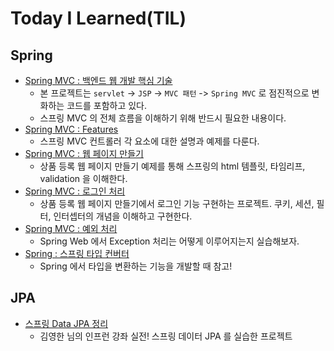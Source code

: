 # Today I Learned(TIL)

## Spring

* [Spring MVC : 백엔드 웹 개발 핵심 기술](https://github.com/PilhwanKim/til/tree/master/java/spring/spring-playground-servlet)
  * 본 프로젝트는 `servlet` -> `JSP` -> `MVC 패턴` -> `Spring MVC` 로 점진적으로 변화하는 코드를 포함하고 있다.
  * 스프링 MVC 의 전체 흐름을 이해하기 위해 반드시 필요한 내용이다.
* [Spring MVC : Features](https://github.com/PilhwanKim/til/tree/master/java/spring/spring-mvc-playground)
  * 스프링 MVC 컨트롤러 각 요소에 대한 설명과 예제를 다룬다.
* [Spring MVC : 웹 페이지 만들기](https://github.com/PilhwanKim/til/tree/master/java/spring/mvc-item-service)
  * 상품 등록 웹 페이지 만들기 예제를 통해 스프링의 html 템플릿, 타임리프, validation 을 이해한다.
* [Spring MVC : 로그인 처리](https://github.com/PilhwanKim/til/tree/master/java/spring/spring-login)
  * 상품 등록 웹 페이지 만들기에서 로그인 기능 구현하는 프로젝트. 쿠키, 세션, 필터, 인터셉터의 개념을 이해하고 구현한다.
* [Spring MVC : 예외 처리](https://github.com/PilhwanKim/til/tree/master/java/spring/spring-exception)
  * Spring Web 에서 Exception 처리는 어떻게 이루어지는지 실습해보자.
* [Spring : 스프링 타입 컨버터](https://github.com/PilhwanKim/til/tree/master/java/spring/type-converter)
  * Spring 에서 타입을 변환하는 기능을 개발할 때 참고!

## JPA

* [스프링 Data JPA 정리](https://github.com/PilhwanKim/til/tree/master/java/jpa/spring-data-jpa)
  * 김영한 님의 인프런 강좌 실전! 스프링 데이터 JPA 를 실습한 프로젝트
